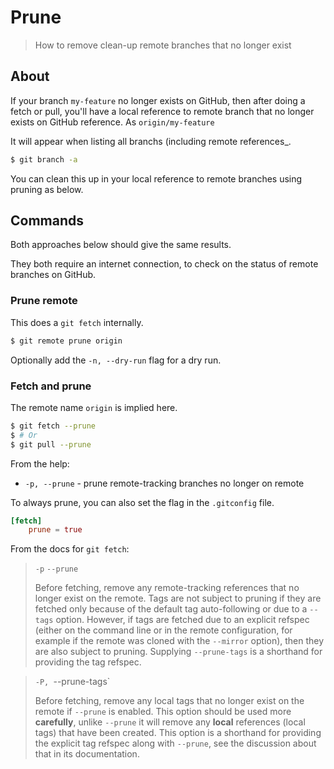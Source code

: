 # Prune
> How to remove clean-up remote branches that no longer exist


## About

If your branch `my-feature` no longer exists on GitHub, then after doing a fetch or pull, you'll have a local reference to remote branch that no longer exists on GitHub reference. As `origin/my-feature`

It will appear when listing all branchs (including remote references_.

```sh
$ git branch -a
```

You can clean this up in your local reference to remote branches using pruning as below.


## Commands

Both approaches below should give the same results.

They both require an internet connection, to check on the status of remote branches on GitHub.

### Prune remote

This does a `git fetch` internally.

```sh
$ git remote prune origin
```

Optionally add the `-n, --dry-run` flag for a dry run.

### Fetch and prune

The remote name `origin` is implied here.

```sh
$ git fetch --prune
$ # Or
$ git pull --prune
```

From the help:

- `-p, --prune` - prune remote-tracking branches no longer on remote


To always prune, you can also set the flag in the `.gitconfig` file.

```toml
[fetch]
	prune = true
```

From the docs for `git fetch`:

> `-p` `--prune`
>
> Before fetching, remove any remote-tracking references that no longer exist on the remote. Tags are not subject to pruning if they are fetched only because of the default tag auto-following or due to a `--tags` option. However, if tags are fetched due to an explicit refspec (either on the command line or in the remote configuration, for example if the remote was cloned with the `--mirror` option), then they are also subject to pruning. Supplying `--prune-tags` is a shorthand for providing the tag refspec.

> `-P, `--prune-tags`
>
> Before fetching, remove any local tags that no longer exist on the remote if `--prune` is enabled. This option should be used more **carefully**, unlike `--prune` it will remove any **local** references (local tags) that have been created. This option is a shorthand for providing the explicit tag refspec along with `--prune`, see the discussion about that in its documentation.
